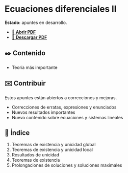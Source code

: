 # Ecuaciones diferenciales II

**Estado:** apuntes en desarrollo.

-   [**📄 Abrir PDF**](https://github.com/DanielSevillano/matematicas-latex/blob/main/Ecuaciones%20diferenciales%20II/Ecuaciones%20diferenciales%20II.pdf)
-   [**📁 Descargar PDF**](https://raw.githubusercontent.com/DanielSevillano/matematicas-latex/main/Ecuaciones%20diferenciales%20II/Ecuaciones%20diferenciales%20II.pdf)

## ✒️ Contenido

-   Teoría más importante

## ✉️ Contribuir

Estos apuntes están abiertos a correcciones y mejoras.

-   Correcciones de erratas, expresiones y enunciados
-   Nuevos resultados importantes
-   Nuevo contenido sobre ecuaciones y sistemas lineales

## 📖 Índice

1. Teoremas de existencia y unicidad global
2. Teoremas de existencia y unicidad local
3. Resultados de unicidad
4. Teoremas de existencia
5. Prolongaciones de soluciones y soluciones maximales
